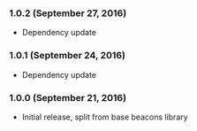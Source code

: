 ### 1.0.2 (September 27, 2016)
* Dependency update

### 1.0.1 (September 24, 2016)
* Dependency update

### 1.0.0 (September 21, 2016)
* Initial release, split from base beacons library
